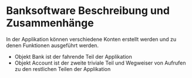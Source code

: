 # Banksoftware Beschreibung und Zusammenhänge

In der Applikation können verschiedene Konten erstellt werden und zu denen Funktionen ausgeführt werden.
- Objekt Bank ist der fahrende Teil der Applikation
- Objekt Account ist der zweite triviale Teil und Wegweiser von Aufrufen zu den restlichen 
Teilen der Applikation
